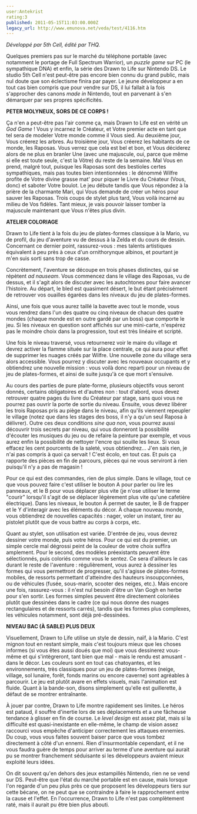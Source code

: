 ```yaml
---
user:Antekrist
rating:3
published: 2011-05-15T11:03:00.000Z
legacy_url: http://www.emunova.net/veda/test/4116.htm
---
```

_Développé par 5th Cell, édité par THQ._  

  

Quelques premiers pas sur le marché du téléphone portable (avec notamment le portage de Full Spectrum Warrior), un _puzzle game_ sur PC (le sympathique DNA) et enfin, la série des Drawn to Life sur Nintendo DS. Le studio 5th Cell n'est peut-être pas encore bien connu du grand public, mais nul doute que son éclectisme finira par payer. Le jeune développeur a en tout cas bien compris que pour vendre sur DS, il lui fallait à la fois s'approcher des canons _made in_ Nintendo, tout en parvenant à s'en démarquer par ses propres spécificités.  

  

**PETER MOLYNEUX, SORS DE CE CORPS !**  

Ça n'en a peut-être pas l'air comme ça, mais Drawn to Life est en vérité un _God Game_ ! Vous y incarnez le Créateur, et Votre premier acte en tant que tel sera de modeler Votre monde comme il Vous sied. Au deuxième jour, Vous créerez les arbres. Au troisième jour, Vous créerez les habitants de ce monde, les Raposas. Vous verrez que cela est bel et bon, et Vous déciderez alors de ne plus en branler Une (avec une majuscule, oui, parce que même si elle est toute seule, c'est la Vôtre) du reste de la semaine. Mal Vous en prend, malgré tout, puisque les Raposas sont des bestioles certes sympathiques, mais pas toutes bien intentionnées : le dénommé Wilfre profite de Votre divine grasse mat' pour piquer le Livre du Créateur (Vous, donc) et saboter Votre boulot. Le jeu débute tandis que Vous répondez à la prière de la charmante Mari, qui Vous demande de créer un héros pour sauver les Raposas. Trois coups de stylet plus tard, Vous voilà incarné au milieu de Vos fidèles. Tant mieux, je vais pouvoir laisser tomber la majuscule maintenant que Vous n'êtes plus divin.  

  

**ATELIER COLORIAGE**  

Drawn to Life tient à la fois du jeu de plates-formes classique à la Mario, vu de profil, du jeu d'aventure vu de dessus à la Zelda et du cours de dessin. Concernant ce dernier point, rassurez-vous : mes talents artistiques équivalent à peu près à ceux d'un ornithorynque albinos, et pourtant je m'en suis sorti sans trop de casse.  

Concrètement, l'aventure se découpe en trois phases distinctes, qui se répètent _ad nauseam_. Vous commencez dans le village des Raposas, vu de dessus, et il s'agit alors de discuter avec les autochtones pour faire avancer l'histoire. Au départ, le bled est quasiment désert, le but étant précisément de retrouver vos ouailles égarées dans les niveaux du jeu de plates-formes.  

Ainsi, une fois que vous aurez taillé la bavette avec tout le monde, vous vous rendrez dans l'un des quatre ou cinq niveaux de chacun des quatre mondes (chaque monde est en outre gardé par un boss) que comporte le jeu. Si les niveaux en question sont affichés sur une mini-carte, n'espérez pas le moindre choix dans la progression, tout est très linéaire et scripté.  

Une fois le niveau traversé, vous retournerez voir le maire du village et devrez activer la flamme située sur la place centrale, ce qui aura pour effet de supprimer les nuages créés par Wilfre. Une nouvelle zone du village sera alors accessible. Vous pourrez y discuter avec les nouveaux occupants et y obtiendrez une nouvelle mission : vous voilà donc reparti pour un niveau de jeu de plates-formes, et ainsi de suite jusqu'à ce que mort s'ensuive.  

Au cours des parties de pure plate-forme, plusieurs objectifs vous seront donnés, certains obligatoires et d'autres non : tout d'abord, vous devez retrouver quatre pages du livre du Créateur par stage, sans quoi vous ne pourrez pas ouvrir la porte de sortie du niveau. Ensuite, vous devez libérer les trois Raposas pris au piège dans le niveau, afin qu'ils viennent repeupler le village (notez que dans les stages des boss, il n'y a qu'un seul Raposa à délivrer). Outre ces deux conditions _sine qua non_, vous pourrez aussi découvrir trois secrets par niveau, qui vous donneront la possibilité d'écouter les musiques du jeu ou de refaire la peinture par exemple, et vous aurez enfin la possibilité de nettoyer l'encre qui souille les lieux. Si vous effacez les cent pourcents de la saleté, vous obtiendrez... J'en sais rien, je n'ai pas compris à quoi ça servait ! C'est écolo, en tout cas. Et puis ça rapporte des pièces en fin de parcours, pièces qui ne vous serviront à rien puisqu'il n'y a pas de magasin !  

Pour ce qui est des commandes, rien de plus simple. Dans le village, tout ce que vous pouvez faire c'est utiliser le bouton A pour parler ou lire les panneaux, et le B pour vous déplacer plus vite (je n'ose utiliser le terme "courir" lorsqu'il s'agit de se déplacer légèrement plus vite qu'une cafetière électrique). Dans les niveaux, le bouton A permet de sauter, le B de frapper et le Y d'interagir avec les éléments du décor. À chaque nouveau monde, vous obtiendrez de nouvelles capacités : nager, voler un instant, tirer au pistolet plutôt que de vous battre au corps à corps, etc.  

Quant au stylet, son utilisation est variée. D'entrée de jeu, vous devrez dessiner votre monde, puis votre héros. Pour ce qui est du premier, un simple cercle mal dégrossi peint de la couleur de votre choix suffira amplement. Pour le second, des modèles préexistants peuvent être sélectionnés, puis coloriés comme vous le sentez. Ce sera d'ailleurs le cas durant le reste de l'aventure : régulièrement, vous aurez à dessiner les formes qui vous permettront de progresser, qu'il s'agisse de plates-formes mobiles, de ressorts permettant d'atteindre des hauteurs insoupçonnées, ou de véhicules (fusée, sous-marin, scooter des neiges, etc.). Mais encore une fois, rassurez-vous : il n'est nul besoin d'être un Van Gogh en herbe pour s'en sortir. Les formes simples peuvent être directement coloriées plutôt que dessinées dans le cadre (ce qui nous donne des nuages rectangulaires et de ressorts carrés), tandis que les formes plus complexes, les véhicules notamment, sont déjà pré-dessinées.  

  

**NIVEAU BAC (À SABLE) PLUS DEUX**  

Visuellement, Drawn to Life utilise un style de dessin, naïf, à la Mario. C'est mignon tout en restant simple, mais c'est toujours mieux que les choses informes (si vous êtes aussi doués que moi) que vous dessinerez vous-même et qui s'intègreront, tant bien que mal - mais le rendu est amusant - dans le décor. Les couleurs sont en tout cas chatoyantes, et les environnements, très classiques pour un jeu de plates-formes (neige, village, sol lunaire, forêt, fonds marins ou encore caverne) sont agréables à parcourir. Le jeu est plutôt avare en effets visuels, mais l'animation est fluide. Quant à la bande-son, disons simplement qu'elle est guillerette, à défaut de se montrer entraînante.  

À jouer par contre, Drawn to Life montre rapidement ses limites. Le héros est pataud, il souffre d'inertie lors de ses déplacements et a une fâcheuse tendance à glisser en fin de course. Le _level design_ est assez plat, mais si la difficulté est quasi-inexistante en elle-même, le champ de vision assez raccourci vous empêche d'anticiper correctement les attaques ennemies. Du coup, vous vous faites souvent baiser parce que vous tombez directement à côté d'un ennemi. Rien d'insurmontable cependant, et il ne vous faudra guère de temps pour arriver au terme d'une aventure qui aurait pu se montrer franchement séduisante si les développeurs avaient mieux exploité leurs idées.  

On dit souvent qu'en dehors des jeux estampillés Nintendo, rien ne se vend sur DS. Peut-être que l'état du marché portable est en cause, mais lorsque l'on regarde d'un peu plus près ce que proposent les développeurs tiers sur cette bécane, on ne peut que se contraindre à faire le rapprochement entre la cause et l'effet. En l'occurrence, Drawn to Life n'est pas complètement raté, mais il aurait pu être bien plus abouti.